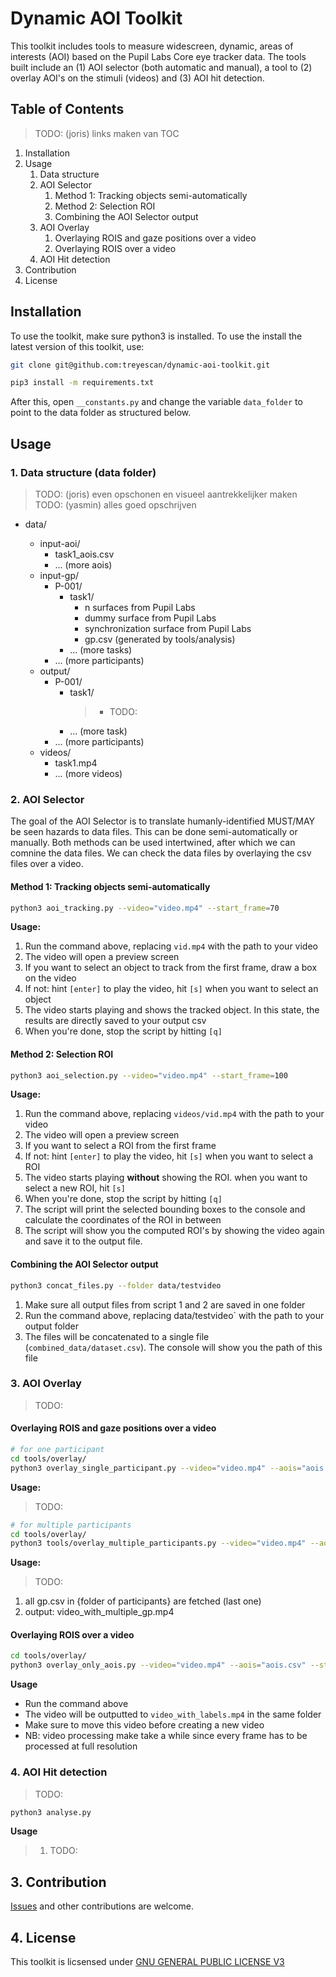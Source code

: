 # Dynamic AOI Toolkit

This toolkit includes tools to measure widescreen, dynamic, areas of interests (AOI) based on the Pupil Labs Core eye tracker data. The tools built include an (1) AOI selector (both automatic and manual), a tool to (2) overlay AOI's on the stimuli (videos) and (3) AOI hit detection.

## Table of Contents

> TODO: (joris) links maken van TOC

1. Installation
1. Usage
   1. Data structure
   1. AOI Selector
      1. Method 1: Tracking objects semi-automatically
      1. Method 2: Selection ROI
      1. Combining the AOI Selector output
   1. AOI Overlay
      1. Overlaying ROIS and gaze positions over a video
      1. Overlaying ROIS over a video
   1. AOI Hit detection
1. Contribution
1. License

## Installation

To use the toolkit, make sure python3 is installed. To use the install the latest version of this toolkit, use:

```bash
git clone git@github.com:treyescan/dynamic-aoi-toolkit.git

pip3 install -m requirements.txt
```

After this, open `__constants.py` and change the variable `data_folder` to point to the data folder as structured below.

## Usage

### 1. Data structure (data folder)

> TODO: (joris) even opschonen en visueel aantrekkelijker maken
> TODO: (yasmin) alles goed opschrijven

- data/

  - input-aoi/
    - task1_aois.csv
    - ... (more aois)
  - input-gp/
    - P-001/
      - task1/
        - n surfaces from Pupil Labs
        - dummy surface from Pupil Labs
        - synchronization surface from Pupil Labs
        - gp.csv (generated by tools/analysis)
      - ... (more tasks)
    - ... (more participants)
  - output/
    - P-001/
      - task1/
        > - TODO:
      - ... (more task)
    - ... (more participants)
  - videos/
    - task1.mp4
    - ... (more videos)

### 2. AOI Selector

The goal of the AOI Selector is to translate humanly-identified MUST/MAY be seen hazards to data files. This can be done semi-automatically or manually. Both methods can be used intertwined, after which we can comnine the data files. We can check the data files by overlaying the csv files over a video.

#### Method 1: Tracking objects semi-automatically

```bash
python3 aoi_tracking.py --video="video.mp4" --start_frame=70
```

**Usage:**

1. Run the command above, replacing `vid.mp4` with the path to your video
1. The video will open a preview screen
1. If you want to select an object to track from the first frame, draw a box on the video
1. If not: hint `[enter]` to play the video, hit `[s]` when you want to select an object
1. The video starts playing and shows the tracked object. In this state, the results are directly saved to your output csv
1. When you're done, stop the script by hitting `[q]`

#### Method 2: Selection ROI

```bash
python3 aoi_selection.py --video="video.mp4" --start_frame=100
```

**Usage:**

1. Run the command above, replacing `videos/vid.mp4` with the path to your video
1. The video will open a preview screen
1. If you want to select a ROI from the first frame
1. If not: hint `[enter]` to play the video, hit `[s]` when you want to select a ROI
1. The video starts playing **without** showing the ROI. when you want to select a new ROI, hit `[s]`
1. When you're done, stop the script by hitting `[q]`
1. The script will print the selected bounding boxes to the console and calculate the coordinates of the ROI in between
1. The script will show you the computed ROI's by showing the video again and save it to the output file.

#### Combining the AOI Selector output

```bash
python3 concat_files.py --folder data/testvideo
```

1. Make sure all output files from script 1 and 2 are saved in one folder
1. Run the command above, replacing data/testvideo` with the path to your output folder
1. The files will be concatenated to a single file (`combined_data/dataset.csv`). The console will show you the path of this file

### 3. AOI Overlay

> TODO:

#### Overlaying ROIS and gaze positions over a video

```bash
# for one participant
cd tools/overlay/
python3 overlay_single_participant.py --video="video.mp4" --aois="aois.csv" --participant="{folder to particpant}" --start_frame=800
```

**Usage:**

> TODO:

```bash
# for multiple participants
cd tools/overlay/
python3 tools/overlay_multiple_participants.py --video="video.mp4" --aois="aois.csv" --deel="{folder of participants}" --start_frame=800
```

**Usage:**

> TODO:

1. all gp.csv in {folder of participants} are fetched (last one)
1. output: video_with_multiple_gp.mp4

#### Overlaying ROIS over a video

```bash
cd tools/overlay/
python3 overlay_only_aois.py --video="video.mp4" --aois="aois.csv" --start_frame=1000
```

**Usage**

- Run the command above
- The video will be outputted to `video_with_labels.mp4` in the same folder
- Make sure to move this video before creating a new video
- NB: video processing make take a while since every frame has to be processed at full resolution

### 4. AOI Hit detection

> TODO:

```bash
python3 analyse.py
```

**Usage**

> 1. TODO:

## 3. Contribution

[Issues](https://github.com/treyescan/dynamic-aoi-toolkit/issues/new) and other contributions are welcome.

## 4. License

This toolkit is licsensed under [GNU GENERAL PUBLIC LICENSE V3](/LICENSE)

